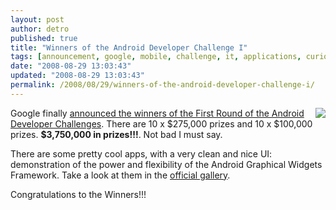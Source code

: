 ```yaml
---
layout: post
author: detro
published: true
title: "Winners of the Android Developer Challenge I"
tags: [announcement, google, mobile, challenge, it, applications, curiosity, english, android, developer]
date: "2008-08-29 13:03:43"
updated: "2008-08-29 13:03:43"
permalink: /2008/08/29/winners-of-the-android-developer-challenge-i/
---
```


<img src="http://code.google.com/android/images/android_adc.gif" align="right" />
Google finally <a href="http://android-developers.blogspot.com/2008/08/presenting-winners-of-android-developer.html">announced the winners of the First Round of the Android Developer Challenges</a>. There are 10 x $275,000 prizes and 10 x $100,000 prizes. <strong>$3,750,000 in prizes!!!</strong>. Not bad I must say.

There are some pretty cool apps, with a very clean and nice UI: demonstration of the power and flexibility of the Android Graphical Widgets Framework. Take a look at them in the <a href="http://code.google.com/android/adc_gallery/">official gallery</a>.

Congratulations to the Winners!!!
